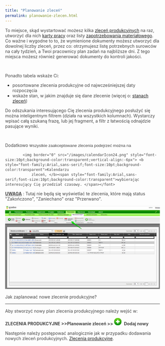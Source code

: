 ```yaml
---
title: "Planowanie zleceń"
permalink: planowanie-zlecen.html 
---
```

  

<font color="#444444">To miejsce, skąd wystartować możesz kilka <a href="/zlecenia-produkcyjne">zleceń produkcyjnych</a> na raz, utworzyć dla nich <a href="/karty-pracy">karty pracy</a> oraz listy <a href="/zapotrzebowanie-materialowe">zapotrzebowania materiałowego</a>. Co ważne i wygodne to to, że wymienione dokumenty możesz utworzyć dla dowolnej liczby zleceń, przez co: otrzymujesz listę potrzebnych surowców na cały tydzień, a Twoi pracownicy plan zadań na najbliższe dni. Z tego miejsca możesz również generować dokumenty do kontroli jakości.</font>

<font color="#444444"><br>
    </font>

<font color="#444444">Ponadto tabela wskaże Ci:</font>

- <font color="#444444">posortowane zlecenia produkcyjne od najwcześniejszej daty rozpoczęcia</font>
- <font color="#444444">wskaże stan, w jakim znajduje się dane zlecenie (więcej o: <a href="/stany-i-statusy-zlecen">stanach zleceń</a>)</font>

<font color="#444444">Do odszukania interesującego Cię zlecenia produkcyjnego posłużyć się można inteligentnym filtrem (działa na wszystkich kolumnach). Wystarczy wpisać całą szukaną frazę, lub jej fragment, a filtr z łatwością odnajdzie pasujące wyniki.</font>

<font color="#444444"><br>
        </font>

<font color="#444444">Dodatkowo w<span style="font-size:10pt;font-family:Arial,sans-serif;background-color:transparent">szystkie zaakceptowane zlecenia podejrzeć można na </span>

            <img border="0" src="/images/calendarIcon24.png" style="font-size:10pt;background-color:transparent;vertical-align:-6px"> <b style="font-family:Arial,sans-serif;font-size:10pt;background-color:transparent">Kalendarzu
                zleceń, </b><span style="font-family:Arial,sans-serif;font-size:10pt;background-color:transparent">wybierając interesujący Cię przedział czasowy. </span></font>

**<u>UWAGA</u>** : Tutaj nie będą się wyświetlać te zlecenia, które mają status "Zakończono", "Zaniechano" oraz "Przerwano". 

[![](/images/planowanie-%20planowanie%20zlece%C5%84%20strza%C5%82ki.png)](/images/planowanie-%20planowanie%20zlece%C5%84%20strza%C5%82ki.png)

  

Jak zaplanować nowe zlecenie produkcyjne?  

* * *

Aby stworzyć nowy plan zlecenia produkcyjnego należy wejść w:

  

**ZLECENIA PRODUKCYJNE \>\>Planowanie zleceń \>\>&nbsp;**![](/images/newIcon24.png)&nbsp; **Dodaj nowy**

  

<font color="#444444">Następnie należy postępować analogicznie jak w przypadku dodawania nowych zleceń produkcyjnych. <a href="/zlecenia-produkcyjne">Zlecenia produkcyjne</a>.</font>

